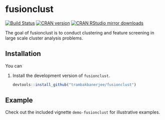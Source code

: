 <!-- README.md is generated from README.Rmd. Please edit that file -->
fusionclust
===========
[![Build Status](https://travis-ci.org/trambakbanerjee/fusionclust.svg?branch=master)](https://travis-ci.org/trambakbanerjee/fusionclust)
[![CRAN version](http://www.r-pkg.org/badges/version/fusionclust)](http://www.r-pkg.org/pkg/fusionclust)
[![CRAN RStudio mirror downloads](http://cranlogs.r-pkg.org/badges/fusionclust)](http://www.r-pkg.org/pkg/fusionclust)

The goal of fusionclust is to conduct clustering and feature screening in large scale cluster analysis problems.

Installation
-------

You can

1. Install the development version of `fusionclust`.

   ```R
   devtools::install_github("trambakbanerjee/fusionclust")
   ```

Example
-------

Check out the included vignette `demo-fusionclust` for illustrative examples.
